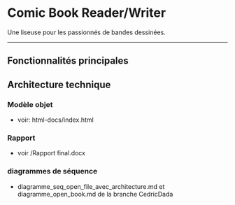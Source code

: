 # Comic Book Reader/Writer

Une liseuse pour les passionnés de bandes dessinées.

---

## Fonctionnalités principales

## Architecture technique

### Modèle objet
- voir: html-docs/index.html

### Rapport
- voir /Rapport final.docx

### diagrammes de séquence

- diagramme_seq_open_file_avec_architecture.md et diagramme_open_book.md de la branche CedricDada
